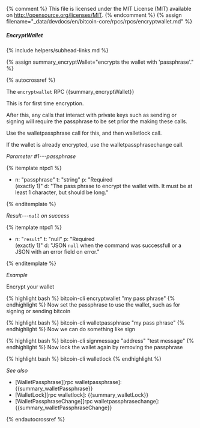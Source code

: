 {% comment %}
This file is licensed under the MIT License (MIT) available on
http://opensource.org/licenses/MIT.
{% endcomment %}
{% assign filename="_data/devdocs/en/bitcoin-core/rpcs/rpcs/encryptwallet.md" %}

##### EncryptWallet
{% include helpers/subhead-links.md %}

{% assign summary_encryptWallet="encrypts the wallet with 'passphrase'." %}

{% autocrossref %}

The `encryptwallet` RPC {{summary_encryptWallet}}

This is for first time encryption.

After this, any calls that interact with private keys such as sending or signing
will require the passphrase to be set prior the making these calls.

Use the walletpassphrase call for this, and then walletlock call.

If the wallet is already encrypted, use the walletpassphrasechange call.

*Parameter #1---passphrase*

{% itemplate ntpd1 %}
- n: "passphrase"
  t: "string"
  p: "Required<br>(exactly 1)"
  d: "The pass phrase to encrypt the wallet with. It must be at least 1 character, but should be long."

{% enditemplate %}

*Result---`null` on success*

{% itemplate ntpd1 %}
- n: "`result`"
  t: "null"
  p: "Required<br>(exactly 1)"
  d: "JSON `null` when the command was successfull or a JSON with an error field on error."

{% enditemplate %}

*Example*

Encrypt your wallet

{% highlight bash %}
bitcoin-cli encryptwallet "my pass phrase"
{% endhighlight %}
Now set the passphrase to use the wallet, such as for signing or sending bitcoin

{% highlight bash %}
bitcoin-cli walletpassphrase "my pass phrase"
{% endhighlight %}
Now we can do something like sign

{% highlight bash %}
bitcoin-cli signmessage "address" "test message"
{% endhighlight %}
Now lock the wallet again by removing the passphrase

{% highlight bash %}
bitcoin-cli walletlock
{% endhighlight %}

*See also*

* [WalletPassphrase][rpc walletpassphrase]: {{summary_walletPassphrase}}
* [WalletLock][rpc walletlock]: {{summary_walletLock}}
* [WalletPassphraseChange][rpc walletpassphrasechange]: {{summary_walletPassphraseChange}}

{% endautocrossref %}
